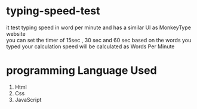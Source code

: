 # typing-speed-test
it test typing speed in word per minute and has a similar UI as MonkeyType website
<br>
you can set the timer of 15sec , 30 sec and 60 sec based on the words you typed your calculation speed will be calculated as Words Per Minute 
<br>
<h1>
  programming Language Used
</h1>
<ol>
  <li>Html</li>
  <li>Css</li>
  <li>JavaScript</li>
</ol>
